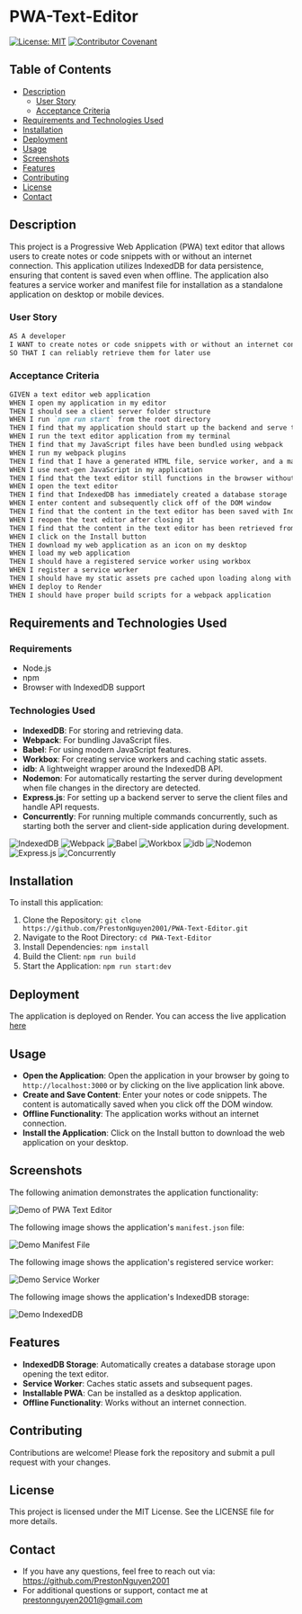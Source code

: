# PWA-Text-Editor

[![License: MIT](https://img.shields.io/badge/License-MIT-yellow.svg)](https://opensource.org/licenses/MIT) [![Contributor Covenant](https://img.shields.io/badge/Contributor%20Covenant-2.1-4baaaa.svg)](code_of_conduct.md)

## Table of Contents

- [Description](#description)
    - [User Story](#user-story)
    - [Acceptance Criteria](#acceptance-criteria)
- [Requirements and Technologies Used](#requirements-and-technologies-used)
- [Installation](#installation)
- [Deployment](#deployment)
- [Usage](#usage)
- [Screenshots](#screenshots)
- [Features](#features)
- [Contributing](#contributing)
- [License](#license)
- [Contact](#contact)

## Description

This project is a Progressive Web Application (PWA) text editor that allows users to create notes or code snippets with or without an internet connection. This application utilizes IndexedDB for data persistence, ensuring that content is saved even when offline. The application also features a service worker and manifest file for installation as a standalone application on desktop or mobile devices.

### User Story

```markdown
AS A developer
I WANT to create notes or code snippets with or without an internet connection
SO THAT I can reliably retrieve them for later use
```

### Acceptance Criteria

```markdown
GIVEN a text editor web application
WHEN I open my application in my editor
THEN I should see a client server folder structure
WHEN I run `npm run start` from the root directory
THEN I find that my application should start up the backend and serve the client
WHEN I run the text editor application from my terminal
THEN I find that my JavaScript files have been bundled using webpack
WHEN I run my webpack plugins
THEN I find that I have a generated HTML file, service worker, and a manifest file
WHEN I use next-gen JavaScript in my application
THEN I find that the text editor still functions in the browser without errors
WHEN I open the text editor
THEN I find that IndexedDB has immediately created a database storage
WHEN I enter content and subsequently click off of the DOM window
THEN I find that the content in the text editor has been saved with IndexedDB
WHEN I reopen the text editor after closing it
THEN I find that the content in the text editor has been retrieved from our IndexedDB
WHEN I click on the Install button
THEN I download my web application as an icon on my desktop
WHEN I load my web application
THEN I should have a registered service worker using workbox
WHEN I register a service worker
THEN I should have my static assets pre cached upon loading along with subsequent pages and static assets
WHEN I deploy to Render
THEN I should have proper build scripts for a webpack application
```

## Requirements and Technologies Used

### Requirements

- Node.js
- npm
- Browser with IndexedDB support

### Technologies Used

- **IndexedDB**: For storing and retrieving data.
- **Webpack**: For bundling JavaScript files.
- **Babel**: For using modern JavaScript features.
- **Workbox**: For creating service workers and caching static assets.
- **idb**: A lightweight wrapper around the IndexedDB API.
- **Nodemon**: For automatically restarting the server during development when file changes in the directory are detected.
- **Express.js**: For setting up a backend server to serve the client files and handle API requests.
- **Concurrently**: For running multiple commands concurrently, such as starting both the server and client-side application during development.

![IndexedDB](https://img.shields.io/badge/IndexedDB-FFCA28?style=for-the-badge&logo=indexeddb&logoColor=black)
![Webpack](https://img.shields.io/badge/webpack-%238DD6F9.svg?style=for-the-badge&logo=webpack&logoColor=black)
![Babel](https://img.shields.io/badge/babel-%23323330.svg?style=for-the-badge&logo=babel&logoColor=%23F9DC3E)
![Workbox](https://img.shields.io/badge/Workbox-3C873A?style=for-the-badge&logo=workbox&logoColor=white)
![idb](https://img.shields.io/badge/idb-3178C6?style=for-the-badge&logo=indexeddb&logoColor=white)
![Nodemon](https://img.shields.io/badge/NODEMON-%23323330.svg?style=for-the-badge&logo=nodemon&logoColor=%BBDEAD)
![Express.js](https://img.shields.io/badge/express.js-%23404d59.svg?style=for-the-badge&logo=express&logoColor=%2361DAFB)
![Concurrently](https://img.shields.io/badge/Concurrently-000000?style=for-the-badge&logo=concurrently&logoColor=white)


## Installation

To install this application:

1. Clone the Repository: `git clone https://github.com/PrestonNguyen2001/PWA-Text-Editor.git`
2. Navigate to the Root Directory: `cd PWA-Text-Editor`
3. Install Dependencies: `npm install`
4. Build the Client: `npm run build`
5. Start the Application: `npm run start:dev`

## Deployment

The application is deployed on Render. You can access the live application [here](https://pwa-text-editor-kpd5.onrender.com)

## Usage

- **Open the Application**: Open the application in your browser by going to `http://localhost:3000` or by clicking on the live application link above.
- **Create and Save Content**: Enter your notes or code snippets. The content is automatically saved when you click off the DOM window.
- **Offline Functionality**: The application works without an internet connection.
- **Install the Application**: Click on the Install button to download the web application on your desktop.

## Screenshots

The following animation demonstrates the application functionality:

![Demo of PWA Text Editor](./client/src/images/Demo.gif)

The following image shows the application's `manifest.json` file:

![Demo Manifest File](./client/src/images/Demo-Manifest.png)

The following image shows the application's registered service worker:

![Demo Service Worker](./client/src/images/Demo-Service.png)

The following image shows the application's IndexedDB storage:

![Demo IndexedDB](./client/src/images/Demo-IndexedDB.png)


## Features

- **IndexedDB Storage**: Automatically creates a database storage upon opening the text editor.
- **Service Worker**: Caches static assets and subsequent pages.
- **Installable PWA**: Can be installed as a desktop application.
- **Offline Functionality**: Works without an internet connection.

## Contributing

Contributions are welcome! Please fork the repository and submit a pull request with your changes.

## License

This project is licensed under the MIT License. See the LICENSE file for more details.

## Contact

- If you have any questions, feel free to reach out via: <https://github.com/PrestonNguyen2001>
- For additional questions or support, contact me at <prestonnguyen2001@gmail.com>
